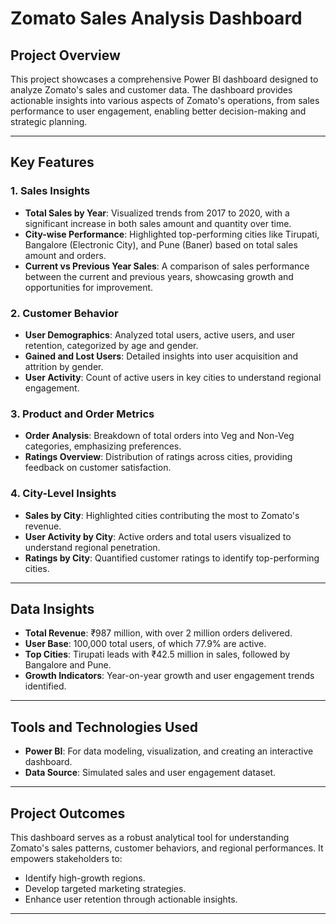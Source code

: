 # Zomato Sales Analysis Dashboard

## Project Overview
This project showcases a comprehensive Power BI dashboard designed to analyze Zomato's sales and customer data. The dashboard provides actionable insights into various aspects of Zomato's operations, from sales performance to user engagement, enabling better decision-making and strategic planning.

---

## Key Features

### 1. **Sales Insights**
- **Total Sales by Year**: Visualized trends from 2017 to 2020, with a significant increase in both sales amount and quantity over time.
- **City-wise Performance**: Highlighted top-performing cities like Tirupati, Bangalore (Electronic City), and Pune (Baner) based on total sales amount and orders.
- **Current vs Previous Year Sales**: A comparison of sales performance between the current and previous years, showcasing growth and opportunities for improvement.

### 2. **Customer Behavior**
- **User Demographics**: Analyzed total users, active users, and user retention, categorized by age and gender.
- **Gained and Lost Users**: Detailed insights into user acquisition and attrition by gender.
- **User Activity**: Count of active users in key cities to understand regional engagement.

### 3. **Product and Order Metrics**
- **Order Analysis**: Breakdown of total orders into Veg and Non-Veg categories, emphasizing preferences.
- **Ratings Overview**: Distribution of ratings across cities, providing feedback on customer satisfaction.

### 4. **City-Level Insights**
- **Sales by City**: Highlighted cities contributing the most to Zomato's revenue.
- **User Activity by City**: Active orders and total users visualized to understand regional penetration.
- **Ratings by City**: Quantified customer ratings to identify top-performing cities.

---

## Data Insights
- **Total Revenue**: ₹987 million, with over 2 million orders delivered.
- **User Base**: 100,000 total users, of which 77.9% are active.
- **Top Cities**: Tirupati leads with ₹42.5 million in sales, followed by Bangalore and Pune.
- **Growth Indicators**: Year-on-year growth and user engagement trends identified.

---

## Tools and Technologies Used
- **Power BI**: For data modeling, visualization, and creating an interactive dashboard.
- **Data Source**: Simulated sales and user engagement dataset.

---

## Project Outcomes
This dashboard serves as a robust analytical tool for understanding Zomato's sales patterns, customer behaviors, and regional performances. It empowers stakeholders to:
- Identify high-growth regions.
- Develop targeted marketing strategies.
- Enhance user retention through actionable insights.

---
